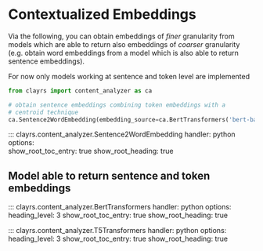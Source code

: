 # Contextualized Embeddings

Via the following, you can obtain embeddings of *finer* granularity from models which are able to return also
embeddings of *coarser* granularity (e.g. obtain word embeddings from a model which is also able to return sentence 
embeddings).

For now only models working at sentence and token level are implemented

```python
from clayrs import content_analyzer as ca

# obtain sentence embeddings combining token embeddings with a 
# centroid technique
ca.Sentence2WordEmbedding(embedding_source=ca.BertTransformers('bert-base-uncased'))
```

::: clayrs.content_analyzer.Sentence2WordEmbedding
    handler: python
    options:    
        show_root_toc_entry: true
        show_root_heading: true

## Model able to return sentence and token embeddings

::: clayrs.content_analyzer.BertTransformers
    handler: python
    options:
        heading_level: 3
        show_root_toc_entry: true
        show_root_heading: true

::: clayrs.content_analyzer.T5Transformers
    handler: python
    options:
        heading_level: 3
        show_root_toc_entry: true
        show_root_heading: true
